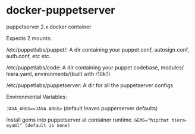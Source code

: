 # docker-puppetserver
puppetserver 2.x docker container


Expects 2 mounts:

/etc/puppetlabs/puppet/:
 A dir containing your puppet.conf, autosign.conf, auth.conf, etc etc. 

/etc/puppetlabs/code:
 A dir containing your puppet codebase, modules/ hiera.yaml, environments/(built with r10k?)

/etc/puppetlabs/puppetserver:
 A dir for all the puppetserver configs

Environmental Variables:

```JAVA_ARGS=<JAVA ARGS>```
 (default leaves pupperserver defaults)

Install gems into puppetserver at container runtime. 
```GEMS="hipchat hiera-eyaml" (default is none)```
